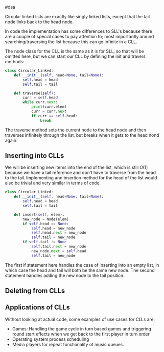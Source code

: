 #dsa 

Circular linked lists are exactly like singly linked lists, except that the tail node links back to the head node.

In code the implementation has some differences to SLL's because there are a couple of special cases to pay attention to; most importantly around searching/traversing the list because this can go infinite in a CLL.

The node class for the CLL is the same as it is for SLL, so that will be omitted here, but we can start our CLL by defining the init and travers methods:
```python
class Circular_Linked:
	def __init__(self, head=None, tail=None):
		self.head = head
		self.tail = tail

	def traverse(self):
		curr = self.head
		while curr.next:
			print(curr.elem)
			curr = curr.next
			if curr == self.head:
				break
```
The traverse method sets the current node to the head node and then traverses infinitely through the list, but breaks when it gets to the head nond again.

## Inserting into CLLs
We will be inserting new items into the end of the list, which is still O(1) because we have a tail reference and don't have to traverse from the head to the tail. Implementing and insertion method for the head of the list would also be trivial and very similar in terms of code.
```python
class Circular_Linked:
	def __init__(self, head=None, tail=None):
		self.head = head
		self.tail = tail

	def insert(self, elem):
		new_node = Node(elem)
		if self.head == None:
			self.head = new_node
			self.head.next = new_node
			self.tail = new_node
		if self.tail != None
			self.tail.next = new_node
			new_node.next = self.head
			self.tail = new_node
```
The first if statement here handles the case of inserting into an empty list, in which case the head and tail will both be the same new node. The second statement handles adding the new node to the tail position.

## Deleting from CLLs


## Applications of CLLs
Without looking at actual code, some examples of use cases for CLLs are:
- Games: Handling the game cycle in turn based games and triggering round start effects when we get back to the first player in turn order
- Operating system process scheduling
- Media players for repeat functionality of music queues.